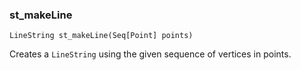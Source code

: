 ### st_makeLine
`LineString st_makeLine(Seq[Point] points)`

Creates a `LineString` using the given sequence of vertices in points.
